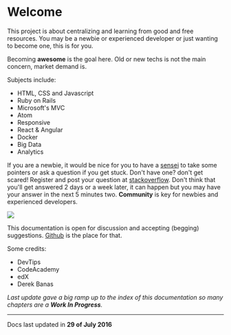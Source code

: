 # Welcome

This project is about centralizing and <span class="highlight">learning</span> from good and <span class="highlight">free</span> resources. You may be a newbie or experienced developer or just wanting to become one, this is for you.

Becoming **awesome** is the goal here. Old or new techs is not the main concern, market demand is.

Subjects include:

- HTML, CSS and Javascript
- Ruby on Rails
- Microsoft's MVC
- Atom
- Responsive
- React & Angular
- Docker
- Big Data
- Analytics

If you are a newbie, it would be nice for you to have a [sensei](https://en.wikipedia.org/wiki/Sensei) to take some pointers or ask a question if you get stuck. Don't have one? don't get scared! Register and post your question at [stackoverflow](http://stackoverflow.com/). Don't think that you'll get answered 2 days or a week later, it can happen but you may have your answer in the next 5 minutes two. __Community__ is key for newbies and experienced developers.

![](/img/much-to-learn.jpg)


This documentation is open for discussion and accepting (begging) suggestions. [Github](https://github.com/tostasqb/qb-docs) is the place for that.

Some credits:

- DevTips
- CodeAcademy
- edX
- Derek Banas

_Last update gave a big ramp up to the index of this documentation so many chapters are a **Work In Progress**._

---
Docs last updated in **29 of July 2016**
